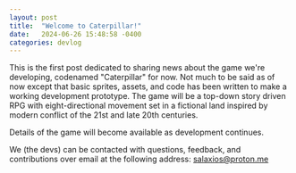 ```yaml
---
layout: post
title:  "Welcome to Caterpillar!"
date:   2024-06-26 15:48:58 -0400
categories: devlog
---
```

This is the first post dedicated to sharing news about the game we're developing, codenamed "Caterpillar" for now. Not much to be said as of now except that basic sprites, assets, and code has been written to make a working development prototype. The game will be a top-down story driven RPG with eight-directional movement set in a fictional land inspired by modern conflict of the 21st and late 20th centuries.

Details of the game will become available as development continues.

We (the devs) can be contacted with questions, feedback, and contributions over email at the following address:
[salaxios@proton.me](mailto:salaxios@proton.me)